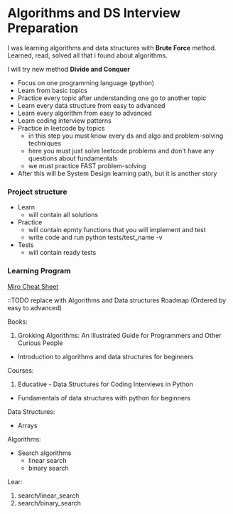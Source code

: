# Algorithms and DS Interview Preparation

I was learning algorithms and data structures with **Brute Force** method.
Learned, read, solved all that i found about algorithms.

I will try new method **Divide and Conquer**

* Focus on one programming language (python)
* Learn from basic topics
* Practice every topic after understanding one go to another topic
* Learn every data structure from easy to advanced
* Learn every algorithm from easy to advanced
* Learn coding interview patterns
* Practice in leetcode by topics
  * in this step you must know every ds and algo and problem-solving techniques
  * here you must just solve leetcode problems and don't have any questions about fundamentals
  * we must practice FAST problem-solving
* After this will be System Design learning path, but it is another story

### Project structure

* Learn
  * will contain all solutions
* Practice
  * will contain epmty functions that you will implement and test
  * write code and run python tests/test_name -v
* Tests
  * will contain ready tests

### Learning Program

[Miro Cheat Sheet](https://miro.com/app/board/uXjVPprU-bc=/)

::TODO replace with Algorithms and Data structures Roadmap (Ordered by easy to advanced)

Books:
1. Grokking Algorithms: An Illustrated Guide for Programmers and Other Curious People
  * Introduction to algorithms and data structures for beginners

Courses:
1. Educative - Data Structures for Coding Interviews in Python
  * Fundamentals of data structures with python for beginners

Data Structures:
* Arrays

Algorithms:
* Search algorithms
  * linear search
  * binary search

Lear:
1. search/linear_search
2. search/binary_search